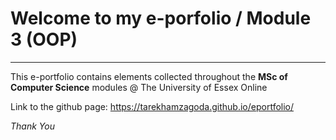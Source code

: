 # Welcome to my e-porfolio / Module 3 (OOP)
___
This e-portfolio contains elements collected throughout the **MSc of Computer Science** modules @ The University of Essex Online 


Link to the github page:
	https://tarekhamzagoda.github.io/eportfolio/
	
	
*Thank You*
